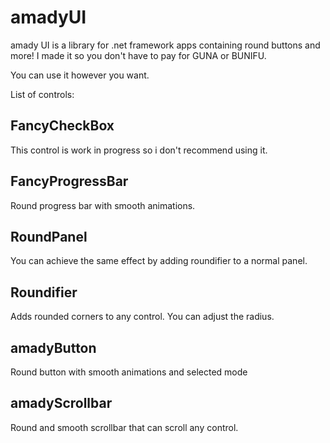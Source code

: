 # amadyUI
amady UI is a library for .net framework apps containing round buttons and more!
I made it so you don't have to pay for GUNA or BUNIFU.

You can use it however you want.

List of controls:

## FancyCheckBox
This control is work in progress so i don't recommend using it.

## FancyProgressBar
Round progress bar with smooth animations.

## RoundPanel
You can achieve the same effect by adding roundifier to a normal panel.

## Roundifier
Adds rounded corners to any control. You can adjust the radius.

## amadyButton
Round button with smooth animations and selected mode

## amadyScrollbar
Round and smooth scrollbar that can scroll any control.
